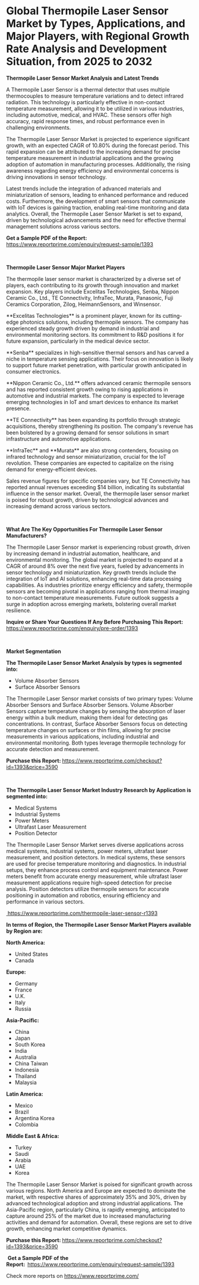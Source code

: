 <p><h1>Global Thermopile Laser Sensor Market by Types, Applications, and Major Players, with Regional Growth Rate Analysis and Development Situation, from 2025 to 2032</h1></p><p><strong>Thermopile Laser Sensor Market Analysis and Latest Trends</strong></p>
<p><p>A Thermopile Laser Sensor is a thermal detector that uses multiple thermocouples to measure temperature variations and to detect infrared radiation. This technology is particularly effective in non-contact temperature measurement, allowing it to be utilized in various industries, including automotive, medical, and HVAC. These sensors offer high accuracy, rapid response times, and robust performance even in challenging environments.</p><p>The Thermopile Laser Sensor Market is projected to experience significant growth, with an expected CAGR of 10.80% during the forecast period. This rapid expansion can be attributed to the increasing demand for precise temperature measurement in industrial applications and the growing adoption of automation in manufacturing processes. Additionally, the rising awareness regarding energy efficiency and environmental concerns is driving innovations in sensor technology.</p><p>Latest trends include the integration of advanced materials and miniaturization of sensors, leading to enhanced performance and reduced costs. Furthermore, the development of smart sensors that communicate with IoT devices is gaining traction, enabling real-time monitoring and data analytics. Overall, the Thermopile Laser Sensor Market is set to expand, driven by technological advancements and the need for effective thermal management solutions across various sectors.</p></p>
<p><strong>Get a Sample PDF of the Report:&nbsp;</strong> <a href="https://www.reportprime.com/enquiry/request-sample/1393?utm_campaign=3210&utm_medium=2&utm_source=Github&utm_content=ia&utm_term=18032025&utm_id=thermopile-laser-sensor">https://www.reportprime.com/enquiry/request-sample/1393</a></p>
<p>&nbsp;</p>
<p><strong>Thermopile Laser Sensor Major Market Players</strong></p>
<p><p>The thermopile laser sensor market is characterized by a diverse set of players, each contributing to its growth through innovation and market expansion. Key players include Excelitas Technologies, Senba, Nippon Ceramic Co., Ltd., TE Connectivity, InfraTec, Murata, Panasonic, Fuji Ceramics Corporation, Zilog, HeimannSensors, and Winsensor. </p><p>**Excelitas Technologies** is a prominent player, known for its cutting-edge photonics solutions, including thermopile sensors. The company has experienced steady growth driven by demand in industrial and environmental monitoring sectors. Its commitment to R&D positions it for future expansion, particularly in the medical device sector.</p><p>**Senba** specializes in high-sensitive thermal sensors and has carved a niche in temperature sensing applications. Their focus on innovation is likely to support future market penetration, with particular growth anticipated in consumer electronics.</p><p>**Nippon Ceramic Co., Ltd.** offers advanced ceramic thermopile sensors and has reported consistent growth owing to rising applications in automotive and industrial markets. The company is expected to leverage emerging technologies in IoT and smart devices to enhance its market presence.</p><p>**TE Connectivity** has been expanding its portfolio through strategic acquisitions, thereby strengthening its position. The company's revenue has been bolstered by a growing demand for sensor solutions in smart infrastructure and automotive applications.</p><p>**InfraTec** and **Murata** are also strong contenders, focusing on infrared technology and sensor miniaturization, crucial for the IoT revolution. These companies are expected to capitalize on the rising demand for energy-efficient devices.</p><p>Sales revenue figures for specific companies vary, but TE Connectivity has reported annual revenues exceeding $14 billion, indicating its substantial influence in the sensor market. Overall, the thermopile laser sensor market is poised for robust growth, driven by technological advances and increasing demand across various sectors.</p></p>
<p>&nbsp;</p>
<p><strong>What Are The Key Opportunities For Thermopile Laser Sensor Manufacturers?</strong></p>
<p><p>The Thermopile Laser Sensor market is experiencing robust growth, driven by increasing demand in industrial automation, healthcare, and environmental monitoring. The global market is projected to expand at a CAGR of around 8% over the next five years, fueled by advancements in sensor technology and miniaturization. Key growth trends include the integration of IoT and AI solutions, enhancing real-time data processing capabilities. As industries prioritize energy efficiency and safety, thermopile sensors are becoming pivotal in applications ranging from thermal imaging to non-contact temperature measurements. Future outlook suggests a surge in adoption across emerging markets, bolstering overall market resilience.</p></p>
<p><strong>Inquire or Share Your Questions If Any Before Purchasing This Report:</strong> <a href="https://www.reportprime.com/enquiry/pre-order/1393?utm_campaign=3210&utm_medium=2&utm_source=Github&utm_content=ia&utm_term=18032025&utm_id=thermopile-laser-sensor">https://www.reportprime.com/enquiry/pre-order/1393</a></p>
<p>&nbsp;</p>
<p><strong>Market Segmentation</strong></p>
<p><strong>The Thermopile Laser Sensor Market Analysis by types is segmented into:</strong></p>
<p><ul><li>Volume Absorber Sensors</li><li>Surface Absorber Sensors</li></ul></p>
<p><p>The Thermopile Laser Sensor market consists of two primary types: Volume Absorber Sensors and Surface Absorber Sensors. Volume Absorber Sensors capture temperature changes by sensing the absorption of laser energy within a bulk medium, making them ideal for detecting gas concentrations. In contrast, Surface Absorber Sensors focus on detecting temperature changes on surfaces or thin films, allowing for precise measurements in various applications, including industrial and environmental monitoring. Both types leverage thermopile technology for accurate detection and measurement.</p></p>
<p><strong>Purchase this Report:&nbsp;</strong><a href="https://www.reportprime.com/checkout?id=1393&price=3590&utm_campaign=3210&utm_medium=2&utm_source=Github&utm_content=ia&utm_term=18032025&utm_id=thermopile-laser-sensor">https://www.reportprime.com/checkout?id=1393&price=3590</a></p>
<p>&nbsp;</p>
<p><strong>The Thermopile Laser Sensor Market Industry Research by Application is segmented into:</strong></p>
<p><ul><li>Medical Systems</li><li>Industrial Systems</li><li>Power Meters</li><li>Ultrafast Laser Measurement</li><li>Position Detector</li></ul></p>
<p><p>The Thermopile Laser Sensor Market serves diverse applications across medical systems, industrial systems, power meters, ultrafast laser measurement, and position detectors. In medical systems, these sensors are used for precise temperature monitoring and diagnostics. In industrial setups, they enhance process control and equipment maintenance. Power meters benefit from accurate energy measurement, while ultrafast laser measurement applications require high-speed detection for precise analysis. Position detectors utilize thermopile sensors for accurate positioning in automation and robotics, ensuring efficiency and performance in various sectors.</p></p>
<p><a href="https://www.reportprime.com/thermopile-laser-sensor-r1393?utm_campaign=3210&utm_medium=2&utm_source=Github&utm_content=ia&utm_term=18032025&utm_id=thermopile-laser-sensor">&nbsp;https://www.reportprime.com/thermopile-laser-sensor-r1393</a></p>
<p><strong>In terms of Region, the Thermopile Laser Sensor Market Players available by Region are:</strong></p>
<p>
    <p> <strong> North America: </strong>
        <ul>
            <li>United States</li>
            <li>Canada</li>
        </ul>
        </p> 
    <p> <strong> Europe: </strong>
        <ul>
            <li>Germany</li>
            <li>France</li>
            <li>U.K.</li>
            <li>Italy</li>
            <li>Russia</li>
        </ul>
        </p> 
    <p> <strong> Asia-Pacific: </strong>
        <ul>
            <li>China</li>
            <li>Japan</li>
            <li>South Korea</li>
            <li>India</li>
            <li>Australia</li>
            <li>China Taiwan</li>
            <li>Indonesia</li>
            <li>Thailand</li>
            <li>Malaysia</li>
        </ul>
        </p> 
    <p> <strong> Latin America: </strong>
        <ul>
            <li>Mexico</li>
            <li>Brazil</li>
            <li>Argentina Korea</li>
            <li>Colombia</li>
        </ul>
        </p> 
    <p> <strong> Middle East & Africa: </strong>
        <ul>
            <li>Turkey</li>
            <li>Saudi</li>
            <li>Arabia</li>
            <li>UAE</li>
            <li>Korea</li>
        </ul>
    </p>
    </p>
<p><p>The Thermopile Laser Sensor Market is poised for significant growth across various regions. North America and Europe are expected to dominate the market, with respective shares of approximately 35% and 30%, driven by advanced technological adoption and strong industrial applications. The Asia-Pacific region, particularly China, is rapidly emerging, anticipated to capture around 25% of the market due to increased manufacturing activities and demand for automation. Overall, these regions are set to drive growth, enhancing market competitive dynamics.</p></p>
<p><strong>Purchase this Report: </strong><a href="https://www.reportprime.com/checkout?id=1393&price=3590&utm_campaign=3210&utm_medium=2&utm_source=Github&utm_content=ia&utm_term=18032025&utm_id=thermopile-laser-sensor">https://www.reportprime.com/checkout?id=1393&price=3590</a></p>
<p>&nbsp;<strong>Get a Sample PDF of the Report:&nbsp;&nbsp;</strong><a href="https://www.reportprime.com/enquiry/request-sample/1393?utm_campaign=3210&utm_medium=2&utm_source=Github&utm_content=ia&utm_term=18032025&utm_id=thermopile-laser-sensor">https://www.reportprime.com/enquiry/request-sample/1393</a></p>
<p><strong></strong></p>
<p>Check more reports on <a href="https://www.reportprime.com/?utm_campaign=3210&utm_medium=2&utm_source=Github&utm_content=ia&utm_term=18032025&utm_id=thermopile-laser-sensor">https://www.reportprime.com/</a></p>